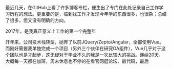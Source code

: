 最近几天，在GitHub上看了许多博客专栏，便生出了专门在此处记录自己工作学习历程的想法。更重要的是，临到找工作才发现今年学的东西很多，也很杂；总结了很多，但又没有明确的方向。

2017年，是我真正意义上工作的第一个完整年

开年来，公司技术栈转型，抛弃了以前JQuery/Zepto/Angular，全部使用Vue。而刚好需要我单独完成一个项目（另外三个伙伴在研究OA组件），Vue几乎对于这个团队也是才起步，这无疑对于毕业不久的我是一次比较大的挑战。连续20天，大概每一天都在加班，周末休息也不停的在看官网逛论坛、敲代码，最后

